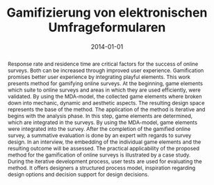 ---
abstract: Response rate and residence time are critical factors for the success of
  online surveys. Both can be increased through improved user experience. Gamification
  promises better user experience by integrating playful elements. This work presents
  method for gamifying online surveys. At the beginning, game elements which suite
  to online surveys and areas in which they are used efficiently, were validated.
  By using the MDA-model, the collected game elements where broken down into mechanic,
  dynamic and aesthetic aspects. The resulting design space represents the base of
  the method. The application of the method is iterative and begins with the analysis
  phase. In this step, game elements are determined, which are integrated in the surveys.
  By using the MDA-model, game elements were integrated into the survey. After the
  completion of the gamified online survey, a summative evaluation is done by an expert
  with regards to survey design. In an interview, the embedding of the individual
  game elements and the resulting outcome will be assessed. The practical applicability
  of the proposed method for the gamification of online surveys is illustrated by
  a case study. During the iterative development process, user tests are used for
  evaluating the method. It offers designers a structured process model, inspiration
  regarding design options and decision support for design decisions.
authors:
- Birgit Wlaschits
date: '2014-01-01'
featured: false
publication_types:
- '7'
publishDate: '2014-01-01'
title: Gamifizierung von elektronischen Umfrageformularen
url_pdf: ''
---
